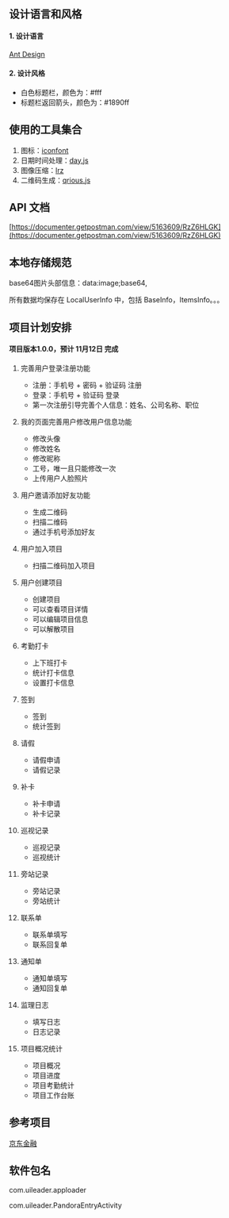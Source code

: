 
## 设计语言和风格

#### 1. 设计语言

[Ant Design](https://ant.design/docs/spec/lightweight-cn)

#### 2. 设计风格

- 白色标题栏，颜色为：#fff
- 标题栏返回箭头，颜色为：#1890ff

## 使用的工具集合

1. 图标：[iconfont](http://www.iconfont.cn/manage/index?manage_type=myprojects&projectId=881124)
2. 日期时间处理：[day.js](https://github.com/iamkun/dayjs/blob/HEAD/docs/zh-cn/README.zh-CN.md)
3. 图像压缩：[lrz](https://www.npmjs.com/package/lrz)
4. 二维码生成：[qrious.js](https://github.com/neocotic/qrious)

## API 文档

[https://documenter.getpostman.com/view/5163609/RzZ6HLGK](https://documenter.getpostman.com/view/5163609/RzZ6HLGK)

## 本地存储规范

base64图片头部信息：data:image;base64,

所有数据均保存在 LocalUserInfo 中，包括 BaseInfo，ItemsInfo。。。

## 项目计划安排

#### 项目版本1.0.0，预计 11月12日 完成

1. 完善用户登录注册功能
    - 注册：手机号 + 密码 + 验证码 注册
    - 登录：手机号 + 验证码 登录
    - 第一次注册引导完善个人信息：姓名、公司名称、职位

2. 我的页面完善用户修改用户信息功能
    - 修改头像
    - 修改姓名
    - 修改昵称
    - 工号，唯一且只能修改一次
    - 上传用户人脸照片

3. 用户邀请添加好友功能
    - 生成二维码
    - 扫描二维码
    - 通过手机号添加好友

4. 用户加入项目
    - 扫描二维码加入项目

5. 用户创建项目
    - 创建项目
    - 可以查看项目详情
    - 可以编辑项目信息
    - 可以解散项目

6. 考勤打卡
    - 上下班打卡
    - 统计打卡信息
    - 设置打卡信息

7. 签到
    - 签到
    - 统计签到

8. 请假
    - 请假申请
    - 请假记录

9. 补卡 
    - 补卡申请
    - 补卡记录

10. 巡视记录
    - 巡视记录
    - 巡视统计

11. 旁站记录
    - 旁站记录
    - 旁站统计

12. 联系单
    - 联系单填写
    - 联系回复单

13. 通知单
    - 通知单填写
    - 通知回复单

14. 监理日志
    - 填写日志
    - 日志记录

15. 项目概况统计
    - 项目概况
    - 项目进度
    - 项目考勤统计
    - 项目工作台账



## 参考项目

[京东金融](https://github.com/fuyi501/touchui_jdfinance)

## 软件包名

com.uileader.apploader

com.uileader.PandoraEntryActivity